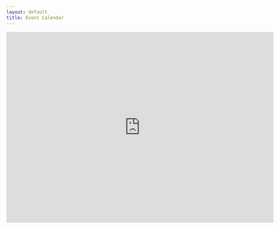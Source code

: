 ```yaml
---
layout: default
title: Event Calendar
---
```



<iframe src="https://www.google.com/calendar/embed?showCalendars=0&amp;height=500&amp;wkst=1&amp;bgcolor=%23FFFFFF&amp;src=theironyard.com_a10vk04oe68hbi032pee13j518%40group.calendar.google.com&amp;color=%23333333&amp;ctz=America%2FChicago" style="border-width:0" width="700" height="500" frameborder="0" scrolling="no"></iframe>